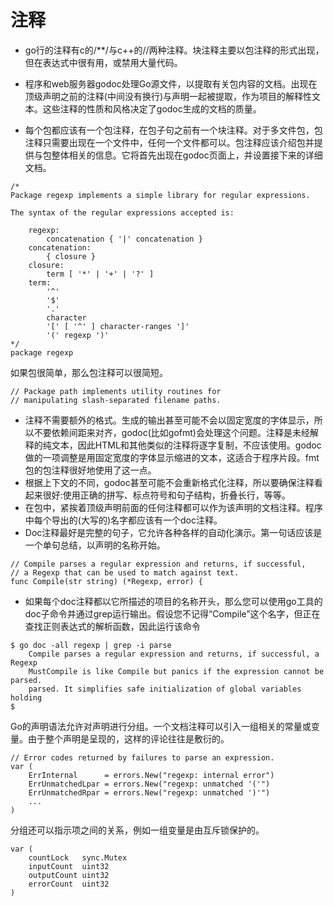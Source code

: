 # 注释

- go行的注释有c的/**/与c++的//两种注释。块注释主要以包注释的形式出现，但在表达式中很有用，或禁用大量代码。

- 程序和web服务器godoc处理Go源文件，以提取有关包内容的文档。出现在顶级声明之前的注释(中间没有换行)与声明一起被提取，作为项目的解释性文本。这些注释的性质和风格决定了godoc生成的文档的质量。

- 每个包都应该有一个包注释，在包子句之前有一个块注释。对于多文件包，包注释只需要出现在一个文件中，任何一个文件都可以。包注释应该介绍包并提供与包整体相关的信息。它将首先出现在godoc页面上，并设置接下来的详细文档。

```
/*
Package regexp implements a simple library for regular expressions.

The syntax of the regular expressions accepted is:

    regexp:
        concatenation { '|' concatenation }
    concatenation:
        { closure }
    closure:
        term [ '*' | '+' | '?' ]
    term:
        '^'
        '$'
        '.'
        character
        '[' [ '^' ] character-ranges ']'
        '(' regexp ')'
*/
package regexp
```

如果包很简单，那么包注释可以很简短。

```
// Package path implements utility routines for
// manipulating slash-separated filename paths.
```

- 注释不需要额外的格式。生成的输出甚至可能不会以固定宽度的字体显示，所以不要依赖间距来对齐，godoc(比如gofmt)会处理这个问题。注释是未经解释的纯文本，因此HTML和其他类似的注释将逐字复制，不应该使用。godoc做的一项调整是用固定宽度的字体显示缩进的文本，这适合于程序片段。fmt包的包注释很好地使用了这一点。
- 根据上下文的不同，godoc甚至可能不会重新格式化注释，所以要确保注释看起来很好:使用正确的拼写、标点符号和句子结构，折叠长行，等等。
- 在包中，紧挨着顶级声明前面的任何注释都可以作为该声明的文档注释。程序中每个导出的(大写的)名字都应该有一个doc注释。
- Doc注释最好是完整的句子，它允许各种各样的自动化演示。第一句话应该是一个单句总结，以声明的名称开始。

```
// Compile parses a regular expression and returns, if successful,
// a Regexp that can be used to match against text.
func Compile(str string) (*Regexp, error) {
```

- 如果每个doc注释都以它所描述的项目的名称开头，那么您可以使用go工具的doc子命令并通过grep运行输出。假设您不记得“Compile”这个名字，但正在查找正则表达式的解析函数，因此运行该命令

```
$ go doc -all regexp | grep -i parse
    Compile parses a regular expression and returns, if successful, a Regexp
    MustCompile is like Compile but panics if the expression cannot be parsed.
    parsed. It simplifies safe initialization of global variables holding
$
```

Go的声明语法允许对声明进行分组。一个文档注释可以引入一组相关的常量或变量。由于整个声明是呈现的，这样的评论往往是敷衍的。

```
// Error codes returned by failures to parse an expression.
var (
    ErrInternal      = errors.New("regexp: internal error")
    ErrUnmatchedLpar = errors.New("regexp: unmatched '('")
    ErrUnmatchedRpar = errors.New("regexp: unmatched ')'")
    ...
)
```

分组还可以指示项之间的关系，例如一组变量是由互斥锁保护的。

```
var (
    countLock   sync.Mutex
    inputCount  uint32
    outputCount uint32
    errorCount  uint32
)
```